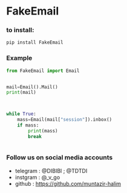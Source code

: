 # FakeEmail
### to install:
```bash
pip install FakeEmail  
```
### Example
```python
from FakeEmail import Email


mail=Email().Mail()
print(mail)



while True:
	mass=Email(mail["session"]).inbox()
	if mass:
		print(mass)
		break
	
```

### Follow us on social media accounts

* telegram : @DIBIBl ; @TDTDI
* instgram : @_v_go
* github : https://github.com/muntazir-halim